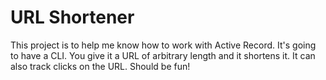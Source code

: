 # URL Shortener

This project is to help me know how to work with Active Record. It's going to have a CLI. You give it a URL of arbitrary length and it shortens it. It can also track clicks on the URL. Should be fun!
